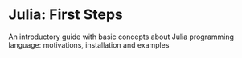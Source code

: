 # Julia: First Steps
An introductory guide with basic concepts about Julia programming language: motivations, installation and examples
